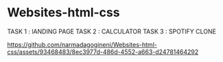 # Websites-html-css
TASK 1 : lANDING PAGE
TASK 2 : CALCULATOR
TASK 3 : SPOTIFY CLONE

https://github.com/narmadagogineni/Websites-html-css/assets/93468483/8ec3977d-486d-4552-a663-d24781464292

